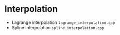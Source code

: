# Interpolation
- Lagrange interpolation `lagrange_interpolation.cpp` 
- Spline interpolation `spline_interpolation.cpp` 
